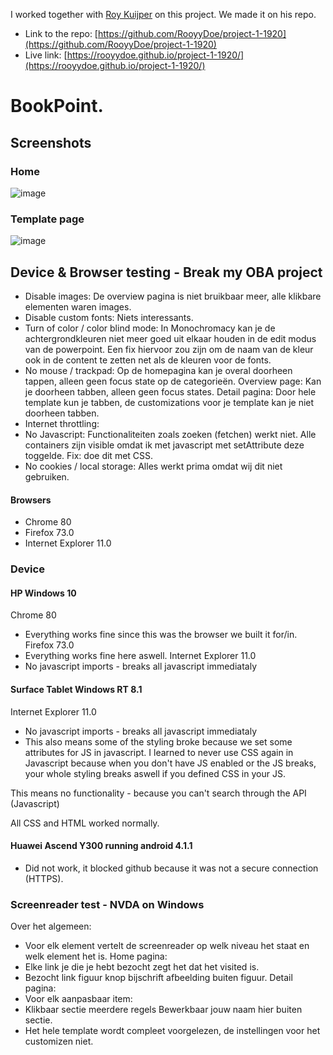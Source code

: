 I worked together with [Roy Kuijper](https://github.com/RooyyDoe) on this project. We made it on his repo. 
* Link to the repo: 
[https://github.com/RooyyDoe/project-1-1920](https://github.com/RooyyDoe/project-1-1920)
* Live link: [https://rooyydoe.github.io/project-1-1920/](https://rooyydoe.github.io/project-1-1920/)

# BookPoint.

## Screenshots

### Home
![image](https://user-images.githubusercontent.com/45566396/76074176-475bf580-5f9b-11ea-8cd0-8f5980ac0614.png)
### Template page
![image](https://user-images.githubusercontent.com/45566396/76074218-5347b780-5f9b-11ea-974e-8049b825834d.png)

## Device & Browser testing - Break my OBA project

- Disable images: De overview pagina is niet bruikbaar meer, alle klikbare elementen waren images.
- Disable custom fonts: Niets interessants.
- Turn of color / color blind mode: In Monochromacy kan je de achtergrondkleuren niet meer goed uit elkaar houden in de edit modus van de powerpoint. Een fix hiervoor zou zijn om de naam van de kleur ook in de content te zetten net als de kleuren voor de fonts.
- No mouse / trackpad: Op de homepagina kan je overal doorheen tappen, alleen geen focus state op de categorieën. Overview page: Kan je doorheen tabben, alleen geen focus states. Detail pagina: Door hele template kun je tabben, de customizations voor je template kan je niet doorheen tabben.
- Internet throttling: 
- No Javascript: Functionaliteiten zoals zoeken (fetchen) werkt niet. Alle containers zijn visible omdat ik met javascript met setAttribute deze toggelde. Fix: doe dit met CSS.
- No cookies / local storage: Alles werkt prima omdat wij dit niet gebruiken.

#### Browsers
* Chrome 80
* Firefox 73.0
* Internet Explorer 11.0

### Device

#### HP Windows 10
Chrome 80
- Everything works fine since this was the browser we built it for/in.
Firefox 73.0
- Everything works fine here aswell.
Internet Explorer 11.0
- No javascript imports - breaks all javascript immediataly

#### Surface Tablet Windows RT 8.1
Internet Explorer 11.0
- No javascript imports - breaks all javascript immediataly
- This also means some of the styling broke because we set some attributes for JS in javascript. I learned to never use CSS again in Javascript because when you don't have JS enabled or the JS breaks, your whole styling breaks aswell if you defined CSS in your JS.

This means no functionality - because you can't search through the API (Javascript)

All CSS and HTML worked normally.

#### Huawei Ascend Y300 running android 4.1.1
* Did not work, it blocked github because it was not a secure connection (HTTPS).

### Screenreader test - NVDA on Windows 
Over het algemeen:
* Voor elk element vertelt de screenreader op welk niveau het staat en welk element het is. 
Home pagina:
* Elke link je die je hebt bezocht zegt het dat het visited is.
* Bezocht link figuur knop bijschrift afbeelding buiten figuur.
Detail pagina:
* Voor elk aanpasbaar item:
* Klikbaar sectie meerdere regels Bewerkbaar jouw naam hier buiten sectie.
* Het hele template wordt compleet voorgelezen, de instellingen voor het customizen niet.
